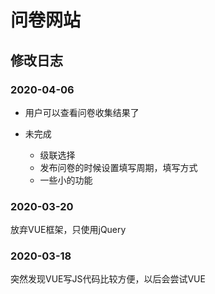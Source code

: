 # 问卷网站

## 修改日志

### 2020-04-06

- 用户可以查看问卷收集结果了

- 未完成
	+ 级联选择
	+ 发布问卷的时候设置填写周期，填写方式
	+ 一些小的功能
	

### 2020-03-20

放弃VUE框架，只使用jQuery

### 2020-03-18

突然发现VUE写JS代码比较方便，以后会尝试VUE